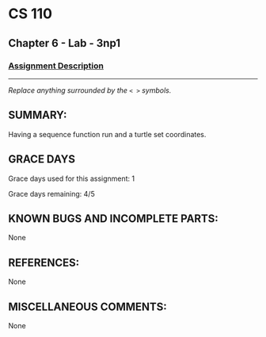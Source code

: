 # CS 110
## Chapter 6 - Lab - 3np1

### [Assignment Description](https://docs.google.com/document/d/1k8qs8vIsvlLiU3KX9Uql6LjVPWp0CBAjo_oArBhH2k4/edit?usp=sharing)

***

_Replace anything surrounded by the `< >` symbols._

## SUMMARY:
 Having a sequence function run and a turtle set coordinates.

## GRACE DAYS
Grace days used for this assignment: 1

Grace days remaining: 4/5

## KNOWN BUGS AND INCOMPLETE PARTS:
 None

## REFERENCES:
 None

## MISCELLANEOUS COMMENTS:
 None
